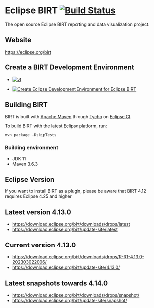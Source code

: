# Eclipse BIRT [![Build Status](https://github.com/eclipse-birt/birt/workflows/CI/badge.svg)](https://github.com/eclipse-birt/birt/actions)
The open source Eclipse BIRT reporting and data visualization project. 

## Website
https://eclipse.org/birt  

## Create a BIRT Development Environment
* [![yt](https://user-images.githubusercontent.com/180969/143874274-9221c016-846b-4e60-8e06-7f90cb72fc8f.png)](https://www.youtube.com/watch?v=FqfrG2I0AIw)

* [![Create Eclipse Development Environment for Eclipse BIRT](https://download.eclipse.org/oomph/www/setups/svg/birt.svg)](https://www.eclipse.org/setups/installer/?url=https://raw.githubusercontent.com/eclipse/birt/master/build/org.eclipse.birt.releng/BIRTConfiguration.setup&show=true "Click to open Eclipse-Installer Auto Launch or drag into your running installer")

## Building BIRT
BIRT is built with [Apache Maven](http://maven.apache.org) through [Tycho](https://github.com/eclipse/tycho) on [Eclipse CI](https://ci.eclipse.org/birt).

To build BIRT with the latest Eclipse platform, run:

    mvn package -DskipTests 
    
### Building environment
* JDK 11
* Maven 3.6.3

## Eclipse Version
If you want to install BIRT as a plugin, please be aware that BIRT 4.12 requires Eclipse 4.25 and higher

## Latest version 4.13.0
* https://download.eclipse.org/birt/downloads/drops/latest
* https://download.eclipse.org/birt/update-site/latest

## Current version 4.13.0
* https://download.eclipse.org/birt/downloads/drops/R-R1-4.13.0-202303022006/
* https://download.eclipse.org/birt/update-site/4.13.0/

## Latest snapshots towards 4.14.0
* https://download.eclipse.org/birt/downloads/drops/snapshot/
* https://download.eclipse.org/birt/update-site/snapshot/

